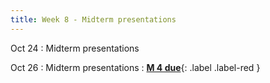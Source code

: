 ```yaml
---
title: Week 8 - Midterm presentations 
---
```

Oct 24
: Midterm presentations

Oct 26 
: Midterm presentations
: [**M 4 due**](https://harvard-iacs.github.io/2023-AC215/milestone4/){: .label .label-red }